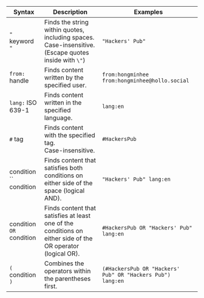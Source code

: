 | Syntax                   | Description                                                                                                 | Examples                                                   |
| ------------------------ | ----------------------------------------------------------------------------------------------------------- | ---------------------------------------------------------- |
| `"` keyword `"`          | Finds the string within quotes, including spaces.<br>Case-insensitive.<br>(Escape quotes inside with `\"`)  | `"Hackers' Pub"`                                           |
| `from:` handle           | Finds content written by the specified user.                                                                | `from:hongminhee`<br>`from:hongminhee@hollo.social`        |
| `lang:` ISO 639-1        | Finds content written in the specified language.                                                            | `lang:en`                                                  |
| `#` tag                  | Finds content with the specified tag.<br>Case-insensitive.                                                  | `#HackersPub`                                              |
| condition `` condition   | Finds content that satisfies both conditions on either side of the space (logical AND).                     | `"Hackers' Pub" lang:en`                                   |
| condition `OR` condition | Finds content that satisfies at least one of the conditions on either side of the OR operator (logical OR). | `#HackersPub OR "Hackers' Pub" lang:en`                    |
| `(` condition `)`        | Combines the operators within the parentheses first.                                                        | `(#HackersPub OR "Hackers' Pub" OR "Hackers Pub") lang:en` |

